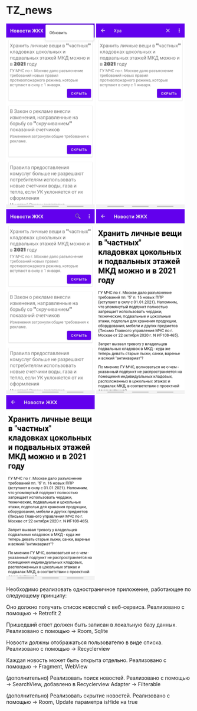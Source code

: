 # TZ_news

<img src="https://github.com/vmitforjob/TZ_news/blob/master/Screenshot_20210816-182542_%20.jpg" width="240" height="500"/>   <img src="https://github.com/vmitforjob/TZ_news/blob/master/Screenshot_20210816-182558_%20.jpg" width="240" height="500"/>   <img src="https://github.com/vmitforjob/TZ_news/blob/master/Screenshot_20210816-182603_%20.jpg" width="240" height="500"/>   <img src="https://github.com/vmitforjob/TZ_news/blob/master/Screenshot_20210816-182608_%20.jpg" width="240" height="500"/>   <img src="https://github.com/vmitforjob/TZ_news/blob/master/Screenshot_20210816-182608_%20.jpg" width="240" height="500"/>   

Необходимо реализовать одностраничное приложение, работающее по следующему принципу:

Оно должно получать список новостей с веб-сервиса.
  Реализовано с помощью -> Retrofit 2
  
Пришедший ответ должен быть записан в локальную базу данных.
  Реализовано с помощью -> Room, Sqlite
  
Новости должны отображаться пользователю в виде списка.
  Реализовано с помощью -> Recyclerview 
  
Каждая новость может быть открыта отдельно.
   Реализовано с помощью -> Fragment, WebView 

(дополнительно) Реализовать поиск новостей. 
  Реализовано с помощью -> SearchView, добавлено в Recyclerview Adapter -> Filterable
  
(дополнительно) Реализовать скрытие новостей.
  Реализовано с помощью -> Room, Update параметра isHide на true

